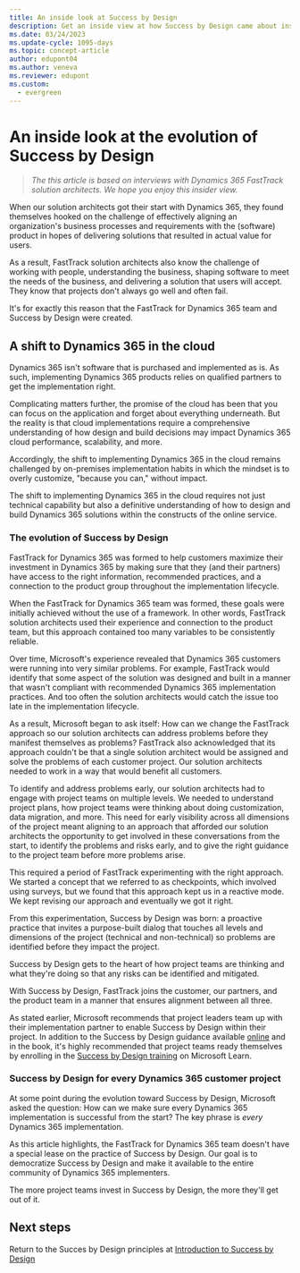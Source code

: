 ```yaml
---
title: An inside look at Success by Design
description: Get an inside view at how Success by Design came about inside Microsoft, how it's evolving, and how Success by Design is integrated in customer projects.
ms.date: 03/24/2023
ms.update-cycle: 1095-days
ms.topic: concept-article
author: edupont04
ms.author: veneva
ms.reviewer: edupont
ms.custom:
  - evergreen
---
```


# An inside look at the evolution of Success by Design

> *The this article is based on interviews with Dynamics 365 FastTrack solution architects. We hope you enjoy this insider view.*

When our solution architects got their start with Dynamics 365, they found themselves hooked on the challenge of effectively aligning an organization's business processes and requirements with the (software) product in hopes of delivering solutions that resulted in actual value for users.

As a result, FastTrack solution architects also know the challenge of working with people, understanding the business, shaping software to meet the needs of the business, and delivering a solution that users will accept. They know that projects don't always go well and often fail.

It's for exactly this reason that the FastTrack for Dynamics 365 team and Success by Design were created.

## A shift to Dynamics 365 in the cloud

Dynamics 365 isn't software that is purchased and implemented as is. As such, implementing Dynamics 365 products relies on qualified partners to get the implementation right.

Complicating matters further, the promise of the cloud has been that you can focus on the application and forget about everything underneath. But the reality is that cloud implementations require a comprehensive understanding of how design and build decisions may impact Dynamics 365 cloud performance, scalability, and more.

Accordingly, the shift to implementing Dynamics 365 in the cloud remains challenged by on-premises implementation habits in which the mindset is to overly customize, "because you can," without impact.

The shift to implementing Dynamics 365 in the cloud requires not just technical capability but also a definitive understanding of how to design and build Dynamics 365 solutions within the constructs of the online service.

### The evolution of Success by Design

FastTrack for Dynamics 365 was formed to help customers maximize their investment in Dynamics 365 by making sure that they (and their partners) have access to the right information, recommended practices, and a connection to the product group throughout the implementation lifecycle.

When the FastTrack for Dynamics 365 team was formed, these goals were initially achieved without the use of a framework. In other words, FastTrack solution architects used their experience and connection to the product team, but this approach contained too many variables to be consistently reliable.

Over time, Microsoft's experience revealed that Dynamics 365 customers were running into very similar problems. For example, FastTrack would identify that some aspect of the solution was designed and built in a manner that wasn't compliant with recommended Dynamics 365 implementation practices. And too often the solution architects would catch the issue too late in the implementation lifecycle.

As a result, Microsoft began to ask itself: How can we change the FastTrack approach so our solution architects can address problems before they manifest themselves as problems? FastTrack also acknowledged that its approach couldn't be that a single solution architect would be assigned and solve the problems of each customer project. Our solution architects needed to work in a way that would benefit all customers.

To identify and address problems early, our solution architects had to engage with project teams on multiple levels. We needed to understand project plans, how project teams were thinking about doing customization, data migration, and more. This need for early visibility across all dimensions of the project meant aligning to an approach that afforded our solution architects the opportunity to get involved in these conversations from the start, to identify the problems and risks early, and to give the right guidance to the project team before more problems arise.

This required a period of FastTrack experimenting with the right approach. We started a concept that we referred to as checkpoints, which involved using surveys, but we found that this approach kept us in a reactive mode. We kept revising our approach and eventually we got it right.

From this experimentation, Success by Design was born: a proactive practice that invites a purpose-built dialog that touches all levels and dimensions of the project (technical and non-technical) so problems are identified before they impact the project.

Success by Design gets to the heart of how project teams are thinking and what they're doing so that any risks can be identified and mitigated.

With Success by Design, FastTrack joins the customer, our partners, and the product team in a manner that ensures alignment between all three.

As stated earlier, Microsoft recommends that project leaders team up with their implementation partner to enable Success by Design within their project. In addition to the Success by Design guidance available [online](success-by-design.md) and in the book, it's highly recommended that project teams ready themselves by enrolling in the [Success by Design training](/learn/modules/success-by-design/) on Microsoft Learn.

### Success by Design for every Dynamics 365 customer project

At some point during the evolution toward Success by Design, Microsoft asked the question: How can we make sure every Dynamics 365 implementation is successful from the start? The key phrase is *every* Dynamics 365 implementation.

As this article highlights, the FastTrack for Dynamics 365 team doesn't have a special lease on the practice of Success by Design. Our goal is to democratize Success by Design and make it available to the entire community of Dynamics 365 implementers.

The more project teams invest in Success by Design, the more they'll get out of it.

## Next steps

Return to the Succes by Design principles at [Introduction to Success by Design](success-by-design.md)  
